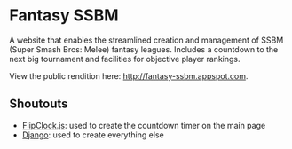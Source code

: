 # Fantasy SSBM
A website that enables the streamlined creation and management of SSBM (Super Smash Bros: Melee) fantasy leagues. Includes a countdown to the next big tournament and facilities for objective player rankings.

View the public rendition here: http://fantasy-ssbm.appspot.com.

## Shoutouts
- [FlipClock.js](http://flipclockjs.com/): used to create the countdown timer on the main page
- [Django](https://www.djangoproject.com/): used to create everything else
